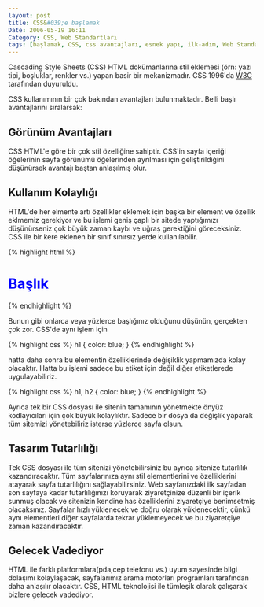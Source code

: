 ```yaml
---
layout: post
title: CSS&#039;e başlamak
Date: 2006-05-19 16:11
Category: CSS, Web Standartları
tags: [başlamak, CSS, css avantajları, esnek yapı, ilk-adım, Web Standartları]
---
```


Cascading Style Sheets (CSS) HTML dokümanlarına stil eklemesi (örn: yazı tipi, boşluklar, renkler vs.) yapan basir bir mekanizmadır. CSS 1996'da
[W3C][] tarafından duyuruldu.

CSS kullanımının bir çok bakından
avantajları bulunmaktadır. Belli başlı avantajlarını sıralarsak:

## Görünüm Avantajları

CSS HTML'e göre bir çok stil özelliğine sahiptir. CSS'in sayfa içeriği
öğelerinin sayfa görünümü öğelerinden ayrılması için geliştirildiğini
düşünürsek avantajı baştan anlaşılmış olur.

## Kullanım Kolaylığı

HTML'de her elmente artı özellikler eklemek için başka bir element ve
özellik eklmemiz gerekiyor ve bu işlemi geniş çaplı bir sitede yaptığımızı
düşünürseniz çok büyük zaman kaybı ve uğraş gerektiğini göreceksiniz. CSS ile bir kere eklenen bir sınıf sınırsız yerde kullanılabilir.

{% highlight html %}
<h1>
  <font color="blue">Başlık</font>
</h1>
{% endhighlight %}

Bunun gibi onlarca veya yüzlerce başlığınız olduğunu düşünün, gerçekten çok zor. CSS'de aynı işlem için

{% highlight css %}
h1 {
  color: blue;
}
{% endhighlight %}

hatta daha sonra bu elementin özelliklerinde değişiklik yapmamızda kolay olacaktır. Hatta bu
işlemi sadece bu etiket için değil diğer etiketlerede uygulayabiliriz.

{% highlight css %}
h1, h2 {
  color: blue;
}
{% endhighlight %}

Ayrıca tek bir CSS dosyası ile sitenin tamamının yönetmekte önyüz kodlayıcıları
için çok büyük kolaylıktır. Sadece bir dosya da değişlik yaparak tüm
sitemizi yönetebiliriz isterse yüzlerce sayfa olsun.

## Tasarım Tutarlılığı

Tek CSS dosyası ile tüm sitenizi yönetebilirsiniz bu ayrıca sitenize
tutarlılık kazandıracaktır. Tüm sayfalarınıza aynı stil elementlerini ve
özelliklerini atayarak sayfa tutarlılığını sağlayabilirsiniz. Web
sayfanızdaki ilk sayfadan son sayfaya kadar tutarlılığınızı koruyarak
ziyaretçinize düzenli bir içerik sunmuş olacak ve sitenizin kendine has
özelliklerini ziyaretçiye benimsetmiş olacaksınız. Sayfalar hızlı
yüklenecek ve doğru olarak yüklenecektir, çünkü aynı elementleri diğer
sayfalarda tekrar yüklemeyecek ve bu ziyaretçiye zaman kazandıracaktır.

## Gelecek Vadediyor

HTML ile farklı platformlara(pda,cep telefonu vs.) uyum sayesinde bilgi dolaşımı
kolaylaşacak, sayfalarımız arama motorları programları tarafından daha
anlaşılır olacaktır. CSS, HTML teknolojisi ile tümleşik olarak
çalışarak bizlere gelecek vadediyor.


  [W3C]: http://www.w3.org/
  [http://www.w3c.org/Style/CSS/current-work]: http://www.w3c.org/Style/CSS/current-work
